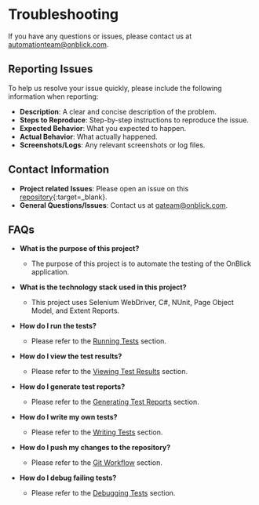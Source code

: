 # Troubleshooting

If you have any questions or issues, please contact us at [automationteam@onblick.com](mailto:automationteam@onblick.com).

## **Reporting Issues**

To help us resolve your issue quickly, please include the following information when reporting:

- **Description**: A clear and concise description of the problem.
- **Steps to Reproduce**: Step-by-step instructions to reproduce the issue.
- **Expected Behavior**: What you expected to happen.
- **Actual Behavior**: What actually happened.
- **Screenshots/Logs**: Any relevant screenshots or log files.


## **Contact Information**

- **Project related Issues**: Please open an issue on this [repository](https://onblickrigaps.visualstudio.com/Automation){:target=_blank}.
- **General Questions/Issues**: Contact us at [qateam@onblick.com](mailto:qateam@onblick.com).

## **FAQs**

- **What is the purpose of this project?**
	- The purpose of this project is to automate the testing of the OnBlick application.

- **What is the technology stack used in this project?**
  	- This project uses Selenium WebDriver, C#, NUnit, Page Object Model, and Extent Reports.

- **How do I run the tests?**
	- Please refer to the [Running Tests](./running-tests.md/#how-to-run-tests) section.

- **How do I view the test results?**
	- Please refer to the [Viewing Test Results](./running-tests.md/#viewing-test-results) section.

- **How do I generate test reports?**
	- Please refer to the [Generating Test Reports](./reports.md/#creating-a-report) section.

- **How do I write my own tests?**
	- Please refer to the [Writing Tests](./first-test.md/#real-time-example-for-new-test) section.

- **How do I push my changes to the repository?**
	- Please refer to the [Git Workflow](./git.md/#git-workflow) section.

- **How do I debug failing tests?**
	- Please refer to the [Debugging Tests](./debugging.md) section.